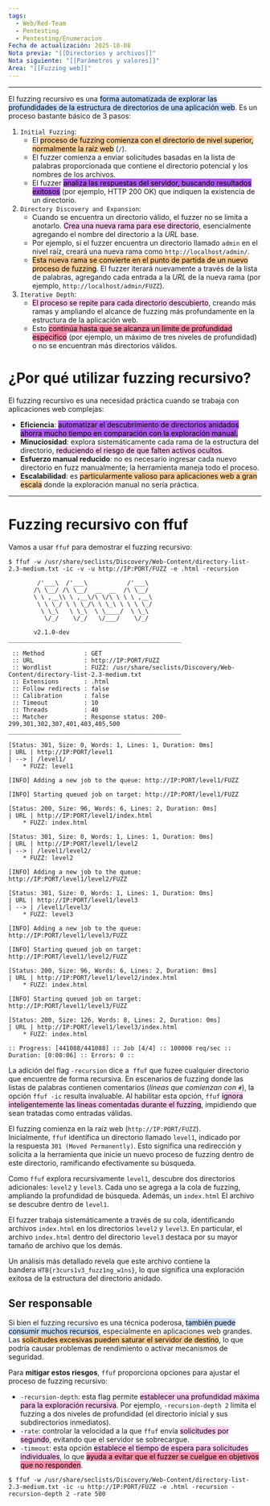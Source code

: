 ```yaml
---
tags:
  - Web/Red-Team
  - Pentesting
  - Pentesting/Enumeracion
Fecha de actualización: 2025-10-08
Nota previa: "[[Directorios y archivos]]"
Nota siguiente: "[[Parámetros y valores]]"
Area: "[[Fuzzing web]]"
---
```

---

El fuzzing recursivo es una <mark style="background: #ADCCFFA6;">forma automatizada de explorar las profundidades de la estructura de directorios de una aplicación web</mark>. Es un proceso bastante básico de 3 pasos:
1. `Initial Fuzzing`:
    - El <mark style="background: #FFB86CA6;">proceso de fuzzing comienza con el directorio de nivel superior, normalmente la raíz web</mark> (`/`).
    - El fuzzer comienza a enviar solicitudes basadas en la lista de palabras proporcionada que contiene el directorio potencial y los nombres de los archivos.
    - El fuzzer <mark style="background: #8000E1A6;">analiza las respuestas del servidor, buscando resultados exitosos</mark> (por ejemplo, HTTP 200 OK) que indiquen la existencia de un directorio.
2. `Directory Discovery and Expansion`:
    - Cuando se encuentra un directorio válido, el fuzzer no se limita a anotarlo. <mark style="background: #FFB8EBA6;">Crea una nueva rama para ese directorio</mark>, esencialmente agregando el nombre del directorio a la *URL* base.
    - Por ejemplo, si el fuzzer encuentra un directorio llamado `admin` en el nivel raíz, creará una nueva rama como `http://localhost/admin/`.
    - <mark style="background: #FFB86CA6;">Esta nueva rama se convierte en el punto de partida de un nuevo proceso de fuzzing</mark>. El fuzzer iterará nuevamente a través de la lista de palabras, agregando cada entrada a la *URL* de la nueva rama (por ejemplo, `http://localhost/admin/FUZZ`).
3. `Iterative Depth`:
    - <mark style="background: #FFB8EBA6;">El proceso se repite para cada directorio descubierto</mark>, creando más ramas y ampliando el alcance de fuzzing más profundamente en la estructura de la aplicación web.
    - Esto <mark style="background: #FF5582A6;">continúa hasta que se alcanza un límite de profundidad específico</mark> (por ejemplo, un máximo de tres niveles de profundidad) o no se encuentran más directorios válidos.

# ¿Por qué utilizar fuzzing recursivo?
El fuzzing recursivo es una necesidad práctica cuando se trabaja con aplicaciones web complejas:
- **Eficiencia**: <mark style="background: #8000E1A6;">automatizar el descubrimiento de directorios anidados ahorra mucho tiempo en comparación con la exploración manual.</mark>
- **Minuciosidad**: explora sistemáticamente cada rama de la estructura del directorio, <mark style="background: #FFB8EBA6;">reduciendo el riesgo de que falten activos ocultos</mark>.
- **Esfuerzo manual reducido**: no es necesario ingresar cada nuevo directorio en fuzz manualmente; la herramienta maneja todo el proceso.
- **Escalabilidad**: es <mark style="background: #FFB86CA6;">particularmente valioso para aplicaciones web a gran escala</mark> donde la exploración manual no sería práctica.

---

# Fuzzing recursivo con ffuf
Vamos a usar `ffuf` para demostrar el fuzzing recursivo:
```shell-session
$ ffuf -w /usr/share/seclists/Discovery/Web-Content/directory-list-2.3-medium.txt -ic -v -u http://IP:PORT/FUZZ -e .html -recursion 

        /'___\  /'___\           /'___\       
       /\ \__/ /\ \__/  __  __  /\ \__/       
       \ \ ,__\\ \ ,__\/\ \/\ \ \ \ ,__\      
        \ \ \_/ \ \ \_/\ \ \_\ \ \ \ \_/      
         \ \_\   \ \_\  \ \____/  \ \_\       
          \/_/    \/_/   \/___/    \/_/       

       v2.1.0-dev
________________________________________________

 :: Method           : GET
 :: URL              : http://IP:PORT/FUZZ
 :: Wordlist         : FUZZ: /usr/share/seclists/Discovery/Web-Content/directory-list-2.3-medium.txt
 :: Extensions       : .html 
 :: Follow redirects : false
 :: Calibration      : false
 :: Timeout          : 10
 :: Threads          : 40
 :: Matcher          : Response status: 200-299,301,302,307,401,403,405,500
________________________________________________

[Status: 301, Size: 0, Words: 1, Lines: 1, Duration: 0ms]
| URL | http://IP:PORT/level1
| --> | /level1/
    * FUZZ: level1

[INFO] Adding a new job to the queue: http://IP:PORT/level1/FUZZ

[INFO] Starting queued job on target: http://IP:PORT/level1/FUZZ

[Status: 200, Size: 96, Words: 6, Lines: 2, Duration: 0ms]
| URL | http://IP:PORT/level1/index.html
    * FUZZ: index.html

[Status: 301, Size: 0, Words: 1, Lines: 1, Duration: 0ms]
| URL | http://IP:PORT/level1/level2
| --> | /level1/level2/
    * FUZZ: level2

[INFO] Adding a new job to the queue: http://IP:PORT/level1/level2/FUZZ

[Status: 301, Size: 0, Words: 1, Lines: 1, Duration: 0ms]
| URL | http://IP:PORT/level1/level3
| --> | /level1/level3/
    * FUZZ: level3

[INFO] Adding a new job to the queue: http://IP:PORT/level1/level3/FUZZ

[INFO] Starting queued job on target: http://IP:PORT/level1/level2/FUZZ

[Status: 200, Size: 96, Words: 6, Lines: 2, Duration: 0ms]
| URL | http://IP:PORT/level1/level2/index.html
    * FUZZ: index.html

[INFO] Starting queued job on target: http://IP:PORT/level1/level3/FUZZ

[Status: 200, Size: 126, Words: 8, Lines: 2, Duration: 0ms]
| URL | http://IP:PORT/level1/level3/index.html
    * FUZZ: index.html

:: Progress: [441088/441088] :: Job [4/4] :: 100000 req/sec :: Duration: [0:00:06] :: Errors: 0 ::
```

La adición del flag `-recursion` dice a  `ffuf` que fuzee cualquier directorio que encuentre de forma recursiva. En escenarios de fuzzing donde las listas de palabras contienen comentarios (*líneas que comienzan con `#`*), la opción `ffuf -ic` resulta invaluable. Al habilitar esta opción, `ffuf` <mark style="background: #FFB8EBA6;">ignora inteligentemente las líneas comentadas durante el fuzzing</mark>, impidiendo que sean tratadas como entradas válidas.

El fuzzing comienza en la raíz web (`http://IP:PORT/FUZZ`). Inicialmente, `ffuf` identifica un directorio llamado `level1`, indicado por la respuesta `301 (Moved Permanently)`. Esto significa una redirección y solicita a la herramienta que inicie un nuevo proceso de fuzzing dentro de este directorio, ramificando efectivamente su búsqueda.

Como `ffuf` explora recursivamente `level1`, descubre dos directorios adicionales: `level2` y `level3`. Cada uno se agrega a la cola de fuzzing, ampliando la profundidad de búsqueda. Además, un `index.html` El archivo se descubre dentro de `level1`.

El fuzzer trabaja sistemáticamente a través de su cola, identificando archivos `index.html` en los directorios `level2` y `level3`. En particular, el archivo `index.html` dentro del directorio `level3` destaca por su mayor tamaño de archivo que los demás.

Un análisis más detallado revela que este archivo contiene la bandera `HTB{r3curs1v3_fuzz1ng_w1ns}`, lo que significa una exploración exitosa de la estructura del directorio anidado.

## Ser responsable
Si bien el fuzzing recursivo es una técnica poderosa, <mark style="background: #ADCCFFA6;">también puede consumir muchos recursos</mark>, especialmente en aplicaciones web grandes. Las <mark style="background: #FFB86CA6;">solicitudes excesivas pueden saturar el servidor de destino</mark>, lo que podría causar problemas de rendimiento o activar mecanismos de seguridad.

Para **mitigar estos riesgos**, `ffuf` proporciona opciones para ajustar el proceso de fuzzing recursivo:
- `-recursion-depth`: esta flag permite <mark style="background: #FFB8EBA6;">establecer una profundidad máxima para la exploración recursiva</mark>. Por ejemplo, `-recursion-depth 2` limita el fuzzing a dos niveles de profundidad (el directorio inicial y sus subdirectorios inmediatos).
- `-rate`: controlar la velocidad a la que `ffuf` envía <mark style="background: #FFB8EBA6;">solicitudes por segundo</mark>, evitando que el servidor se sobrecargue.
- `-timeout`: esta opción <mark style="background: #FFB8EBA6;">establece el tiempo de espera para solicitudes individuales</mark>, lo que <mark style="background: #FF5582A6;">ayuda a evitar que el fuzzer se cuelgue en objetivos que no responden</mark>.
```shell-session
$ ffuf -w /usr/share/seclists/Discovery/Web-Content/directory-list-2.3-medium.txt -ic -u http://IP:PORT/FUZZ -e .html -recursion -recursion-depth 2 -rate 500
```